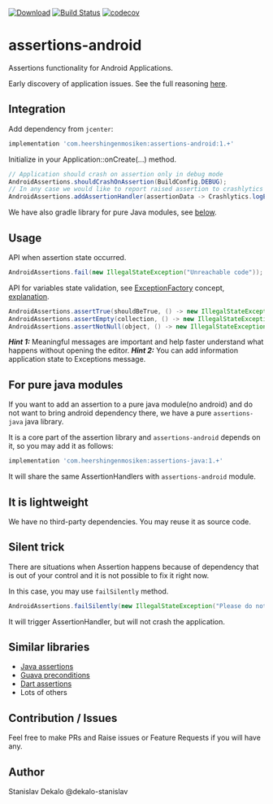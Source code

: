 [![Download](https://api.bintray.com/packages/dekalo-stanislav/heershingenmosiken/assertions-android/images/download.svg)](https://bintray.com/dekalo-stanislav/heershingenmosiken/assertions-android/_latestVersion)
 [![Build Status](https://travis-ci.com/heershingenmosiken/assertions-android.svg?branch=master)](https://travis-ci.com/heershingenmosiken/assertions-android) [![codecov](https://codecov.io/gh/heershingenmosiken/assertions-android/branch/master/graph/badge.svg)](https://codecov.io/gh/heershingenmosiken/assertions-android)


# assertions-android

Assertions functionality for Android Applications.

Early discovery of application issues.
See the full reasoning [here](docs/reasoning.md).

## Integration

Add dependency from `jcenter`:
```gradle
implementation 'com.heershingenmosiken:assertions-android:1.+'
```

Initialize in your Application::onCreate(...) method.

```java
// Application should crash on assertion only in debug mode
AndroidAssertions.shouldCrashOnAssertion(BuildConfig.DEBUG);
// In any case we would like to report raised assertion to crashlytics as Non-Fatal exception
AndroidAssertions.addAssertionHandler(assertionData -> Crashlytics.logException(assertion.throwable));
```

We have also gradle library for pure Java modules, see [below](https://github.com/heershingenmosiken/assertions-android#for-pure-java-modules).

## Usage

API when assertion state occurred.
```java
AndroidAssertions.fail(new IllegalStateException("Unreachable code"));
```

API for variables state validation, see [ExceptionFactory](docs/exception_factory.md) concept, [explanation](docs/exception_factory.md).
```java
AndroidAssertions.assertTrue(shouldBeTrue, () -> new IllegalStateException("Value is not true"));
AndroidAssertions.assertEmpty(collection, () -> new IllegalStateException("Collection is not empty"));
AndroidAssertions.assertNotNull(object, () -> new IllegalStateException("Collection is not empty"));
```

***Hint 1:*** Meaningful messages are important and help faster understand what happens without opening the editor.
***Hint 2:*** You can add information application state to Exceptions message.

## For pure java modules

If you want to add an assertion to a pure java module(no android) and do not want to bring android dependency there, we have a pure `assertions-java` java library.

It is a core part of the assertion library and `assertions-android` depends on it, so you may add it as follows:

```gradle
implementation 'com.heershingenmosiken:assertions-java:1.+'
```

It will share the same AssertionHandlers with `assertions-android` module.

## It is lightweight

We have no third-party dependencies.
You may reuse it as source code.

## Silent trick

There are situations when Assertion happens because of dependency that is out of your control and it is not possible to fix it right now. 

In this case, you may use `failSilently` method.
```java
AndroidAssertions.failSilently(new IllegalStateException("Please do not use failSilently to often."));
```

It will trigger AssertionHandler, but will not crash the application.

## Similar libraries

 * [Java assertions](https://docs.oracle.com/javase/7/docs/technotes/guides/language/assert.html)
 * [Guava preconditions](https://github.com/google/guava/blob/master/guava/src/com/google/common/base/Preconditions.java)
 * [Dart assertions](https://www.dartlang.org/guides/language/language-tour#assert)
 * Lots of others
 
## Contribution / Issues

Feel free to make PRs and Raise issues or Feature Requests if you will have any.

## Author

Stanislav Dekalo @dekalo-stanislav 